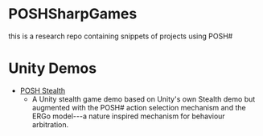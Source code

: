 POSHSharpGames
==============

this is a research repo containing snippets of projects using POSH# 

Unity Demos
===========

* [POSH Stealth](http://swen.fairrats.eu/concrete5/index.php?cID=152)
  * A Unity stealth game demo based on Unity's own Stealth demo but augmented with the POSH# action selection mechanism and the ERGo model---a nature inspired mechanism for behaviour arbitration.
